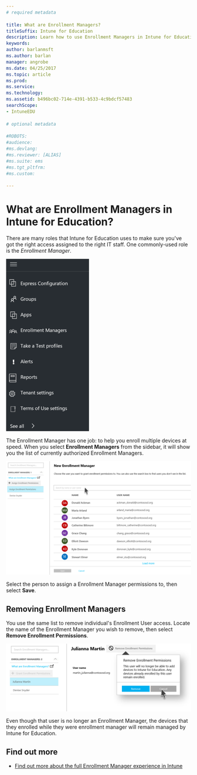 ```yaml
---
# required metadata

title: What are Enrollment Managers?
titleSuffix: Intune for Education
description: Learn how to use Enrollment Managers in Intune for Education.
keywords:
author: barlanmsft
ms.author: barlan
manager: angrobe
ms.date: 04/25/2017
ms.topic: article
ms.prod:
ms.service:
ms.technology:
ms.assetid: b496bc02-714e-4391-b533-4c9bdcf57483
searchScope:
- IntuneEDU

# optional metadata

#ROBOTS:
#audience:
#ms.devlang:
#ms.reviewer: [ALIAS]
#ms.suite: ems
#ms.tgt_pltfrm:
#ms.custom:

---
```


# What are Enrollment Managers in Intune for Education?

There are many roles that Intune for Education uses to make sure you've got the right access assigned to the right IT staff. One commonly-used role is the _Enrollment Manager_.

  ![Dashboard left hand side](./media/dashboard-002-left-sidebar-list.png)

The Enrollment Manager has one job: to help you enroll multiple devices at speed. When you select __Enrollment Managers__ from the sidebar, it will show you the list of currently authorized Enrollment Managers.

  ![Current enrollment managers list, one person represented](./media/enroll-mgrs-001-current-list-of-mgrs.png)

Select the person to assign a Enrollment Manager permissions to, then select __Save__.

## Removing Enrollment Managers

You use the same list to remove individual's Enrollment User access. Locate the name of the Enrollment Manager you wish to remove, then select **Remove Enrollment Permissions**.

  ![Remove enrollment permissions button selected while viewing an individual enrollment manager's page](./media/enroll-mgrs-003-remove-enrollment-permissions.png)

Even though that user is no longer an Enrollment Manager, the devices that they enrolled while they were enrollment manager will remain managed by Intune for Education.

## Find out more

- [Find out more about the full Enrollment Manager experience in Intune](https://docs.microsoft.com/intune/deploy-use/enroll-corporate-owned-devices-with-the-device-enrollment-manager-in-microsoft-intune)
